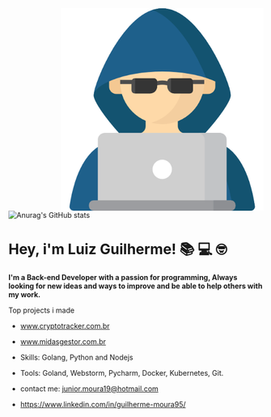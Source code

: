 <img src="./img/programer.png" min-width="400px" max-width="400px" width="400px" align="right" alt="Computador Image" title="Computador Image">

![Anurag's GitHub stats](https://github-readme-stats.vercel.app/api?username=anuraghazra&theme=dark&show_icons=true)
# Hey, i'm Luiz Guilherme!  :books: :computer: :nerd_face:

**I'm a Back-end Developer with a passion for programming, Always looking for new ideas and ways to improve and be able to help others with my work.**

Top projects i made

- www.cryptotracker.com.br
- www.midasgestor.com.br


- Skills: Golang, Python and Nodejs
- Tools: Goland, Webstorm, Pycharm, Docker, Kubernetes, Git.
- contact me: junior.moura19@hotmail.com
- https://www.linkedin.com/in/guilherme-moura95/
